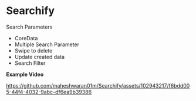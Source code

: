 # Searchify
Search Parameters

- CoreData
- Multiple Search Parameter
- Swipe to delete
- Update created data
- Search Filter

**Example Video**

https://github.com/maheshwaran01m/Searchify/assets/102943217/f6bdd005-44f4-4032-9abc-df6ea9b39386


